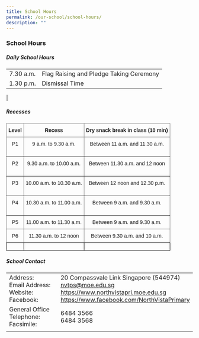 ```yaml
---
title: School Hours
permalink: /our-school/school-hours/
description: ""
---
```

### School Hours 

##### Daily School Hours

|  |  |
|---|---|
| 7.30 a.m. | Flag Raising and Pledge Taking Ceremony |
| 1.30 p.m. | Dismissal Time |
|

##### Recesses

<style type="text/css">
.tg  {border-collapse:collapse;border-spacing:0;}
.tg td{border-color:black;border-style:solid;border-width:1px;font-family:Arial, sans-serif;font-size:14px;
  overflow:hidden;padding:10px 5px;word-break:normal;}
.tg th{border-color:black;border-style:solid;border-width:1px;font-family:Arial, sans-serif;font-size:14px;
  font-weight:normal;overflow:hidden;padding:10px 5px;word-break:normal;}
.tg .tg-c3ow{border-color:inherit;text-align:center;vertical-align:top}
.tg .tg-7btt{border-color:inherit;font-weight:bold;text-align:center;vertical-align:top}
.tg .tg-0lax{text-align:left;vertical-align:top}
</style>
<table class="tg">
<thead>
  <tr>
    <th class="tg-7btt">Level</th>
    <th class="tg-7btt">Recess</th>
    <th class="tg-7btt">Dry snack break in class (10 min)</th>
  </tr>
</thead>
<tbody>
  <tr>
    <td class="tg-c3ow">P1<br><br></td>
    <td class="tg-c3ow">9 a.m. to 9.30 a.m.</td>
    <td class="tg-c3ow">Between 11 a.m. and 11.30 a.m.</td>
  </tr>
  <tr>
    <td class="tg-c3ow">P2<br><br></td>
    <td class="tg-c3ow">9.30 a.m. to 10.00 a.m.</td>
    <td class="tg-c3ow">Between 11.30 a.m. and 12 noon</td>
  </tr>
  <tr>
    <td class="tg-c3ow"> P3</td>
    <td class="tg-c3ow">10.00 a.m. to 10.30 a.m. </td>
    <td class="tg-c3ow">Between 12 noon and 12.30 p.m. <br><br></td>
  </tr>
  <tr>
    <td class="tg-c3ow"> P4</td>
    <td class="tg-c3ow">10.30 a.m. to 11.00 a.m. </td>
    <td class="tg-c3ow">Between 9 a.m. and 9.30 a.m.  <br><br></td>
  </tr>
  <tr>
    <td class="tg-c3ow"> P5</td>
    <td class="tg-c3ow">11.00 a.m. to 11.30 a.m. </td>
    <td class="tg-c3ow">Between 9 a.m. and 9.30 a.m.  <br> </td>
  </tr>
  <tr>
    <td class="tg-c3ow">P6 </td>
    <td class="tg-c3ow"> 11.30 a.m. to 12 noon</td>
    <td class="tg-c3ow">Between 9.30 a.m. and 10 a.m.    </td>
  </tr>
  <tr>
    <td class="tg-0lax"></td>
    <td class="tg-0lax"></td>
    <td class="tg-0lax"></td>
  </tr>
</tbody>
</table>

##### School Contact

|  |  |
|---|---|
| Address: <br>Email Address: <br> Website:<br> Facebook: | 20 Compassvale Link Singapore (544974) <br>  nvtps@moe.edu.sg <br> https://www.northvistapri.moe.edu.sg <br>https://www.facebook.com/NorthVistaPrimary |
| General Office Telephone: <br> Facsimile: | 6484 3566  <br> 6484 3568 |
|  |  |